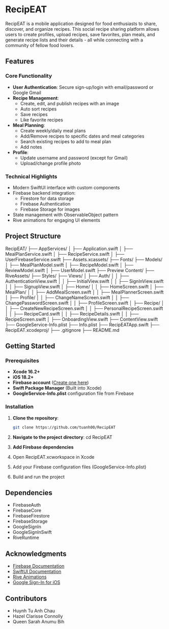 # RecipEAT 

RecipEAT is a mobile application designed for food enthusiasts to share, discover, and organize recipes. This social recipe sharing platform allows users to create profiles, upload recipes, save favorites, plan meals, and generate recipe lists and their details - all while connecting with a community of fellow food lovers.

## Features

### Core Functionality
- **User Authentication**: Secure sign-up/login with email/password or Google Gmail
- **Recipe Management**:
  - Create, edit, and publish recipes with an image
  - Auto sort recipes
  - Save recipes
  - Like favorite recipes
- **Meal Planning**:
  - Create weekly/daily meal plans
  - Add/Remove recipes to specific dates and meal categories
  - Search existing recipes to add to meal plan
  - Add notes
- **Profile**:
  - Update username and password (except for Gmail)
  - Upload/change profile photo

### Technical Highlights
- Modern SwiftUI interface with custom components
- Firebase backend integration:
  - Firestore for data storage
  - Firebase Authentication
  - Firebase Storage for images
- State management with ObservableObject pattern
- Rive animations for engaging UI elements

## Project Structure
RecipEAT/
├── AppServices/
│ ├── Application.swift
│ ├── MealPlanService.swift
│ ├── RecipeService.swift
│ ├── UserFirebaseService.swift
├── Assets.xcassets/
├── Fonts/
├── Models/
│ ├── MealPlanModel.swift
│ ├── RecipeModel.swift
│ ├── ReviewModel.swift
│ ├── UserModel.swift
├── Preview Content/
├── RiveAssets/
├── Styles/
├── Views/
│ ├── Auth/
│ │ ├── AuthenticationView.swift
│ │ ├── InitialView.swift
│ │ ├── SignInView.swift
│ │ ├── SignupView.swift
│ ├── Home/
│ │ ├── HomeScreen.swift
│ ├── MealPlan/
│ │ ├── AddMealScreen.swift
│ │ ├── MealPlannerScreen.swift
│ ├── Profile/
│ │ ├── ChangeNameScreen.swift
│ │ ├── ChangePasswordScreen.swift
│ │ ├── ProfileScreen.swift
│ ├── Recipe/
│ │ ├── CreateNewRecipeScreen.swift
│ │ ├── PersonalRecipeScreen.swift
│ │ ├── RecipeCard.swift
│ │ ├── RecipeDetails.swift
│ │ ├── RecipeScreen.swift
│ ├── OnboardingView.swift
├── ContentView.swift
├── GoogleService-Info.plist
├── Info.plist
├── RecipEATApp.swift
├── RecipEAT.xcodeproj/
├── .gitignore
├── README.md


## Getting Started

### Prerequisites
- **Xcode 16.2+**
- **iOS 18.2+**
- **Firebase account** ([Create one here](https://console.firebase.google.com/))
- **Swift Package Manager** (Built into Xcode)
- **GoogleService-Info.plist** configuration file from Firebase

### Installation
1. **Clone the repository**:
   ```bash
   git clone https://github.com/tuanh00/RecipEAT

2. **Navigate to the project directory**:
    cd RecipEAT

3. **Add Firebase dependencies**

4. Open RecipEAT.xcworkspace in Xcode

5. Add your Firebase configuration files (GoogleService-Info.plist)

6. Build and run the project


## Dependencies

- FirebaseAuth
- FirebaseCore
- FirebaseFirestore
- FirebaseStorage
- GoogleSignIn
- GoogleSignInSwift
- RiveRuntime

## Acknowledgments

- [Firebase Documentation](https://firebase.google.com/docs/ios/setup)
- [SwiftUI Documentation](https://developer.apple.com/documentation/swiftui/)
- [Rive Animations](https://rive.app/)
- [Google Sign-In for iOS](https://developers.google.com/identity/sign-in/ios)

## Contributors

- Huynh Tu Anh Chau
- Hazel Clarisse Connolly
- Queen Sarah Anumu Bih